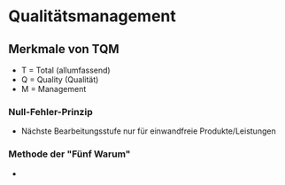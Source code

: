# Qualitätsmanagement

## Merkmale von TQM
- T = Total (allumfassend)
- Q = Quality (Qualität)
- M = Management

### Null-Fehler-Prinzip
- Nächste Bearbeitungsstufe nur für einwandfreie Produkte/Leistungen

### Methode der "Fünf Warum"
- 

